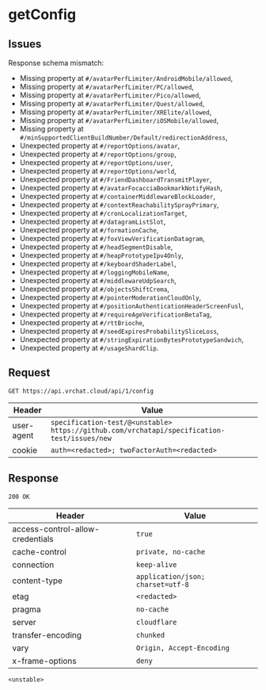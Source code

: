 # getConfig

## Issues
Response schema mismatch:
* Missing property at ``#/avatarPerfLimiter/AndroidMobile/allowed``,
* Missing property at ``#/avatarPerfLimiter/PC/allowed``,
* Missing property at ``#/avatarPerfLimiter/Pico/allowed``,
* Missing property at ``#/avatarPerfLimiter/Quest/allowed``,
* Missing property at ``#/avatarPerfLimiter/XRElite/allowed``,
* Missing property at ``#/avatarPerfLimiter/iOSMobile/allowed``,
* Missing property at ``#/minSupportedClientBuildNumber/Default/redirectionAddress``,
* Unexpected property at ``#/reportOptions/avatar``,
* Unexpected property at ``#/reportOptions/group``,
* Unexpected property at ``#/reportOptions/user``,
* Unexpected property at ``#/reportOptions/world``,
* Unexpected property at ``#/FriendDashboardTransmitPlayer``,
* Unexpected property at ``#/avatarFocacciaBookmarkNotifyHash``,
* Unexpected property at ``#/containerMiddlewareBlockLoader``,
* Unexpected property at ``#/contextReachabilitySprayPrimary``,
* Unexpected property at ``#/cronLocalizationTarget``,
* Unexpected property at ``#/datagramListSlot``,
* Unexpected property at ``#/formationCache``,
* Unexpected property at ``#/foxViewVerificationDatagram``,
* Unexpected property at ``#/headSegmentDisable``,
* Unexpected property at ``#/heapPrototypeIpv4Only``,
* Unexpected property at ``#/keyboardShaderLabel``,
* Unexpected property at ``#/loggingMobileName``,
* Unexpected property at ``#/middlewareUdpSearch``,
* Unexpected property at ``#/objectsShiftCrema``,
* Unexpected property at ``#/pointerModerationCloudOnly``,
* Unexpected property at ``#/positionAuthenticationHeaderScreenFusl``,
* Unexpected property at ``#/requireAgeVerificationBetaTag``,
* Unexpected property at ``#/rttBrioche``,
* Unexpected property at ``#/seedExpiresProbabilitySliceLoss``,
* Unexpected property at ``#/stringExpirationBytesPrototypeSandwich``,
* Unexpected property at ``#/usageShardClip``.
## Request
`GET https://api.vrchat.cloud/api/1/config`

| Header | Value |
| ------ | ----- |
| user-agent | `specification-test/@<unstable> https://github.com/vrchatapi/specification-test/issues/new` |
| cookie | `auth=<redacted>; twoFactorAuth=<redacted>` |


## Response
`200 OK`

| Header | Value |
| ------ | ----- |
| access-control-allow-credentials | `true` |
| cache-control | `private, no-cache` |
| connection | `keep-alive` |
| content-type | `application/json; charset=utf-8` |
| etag | `<redacted>` |
| pragma | `no-cache` |
| server | `cloudflare` |
| transfer-encoding | `chunked` |
| vary | `Origin, Accept-Encoding` |
| x-frame-options | `deny` |

```jsonc
<unstable>
```
